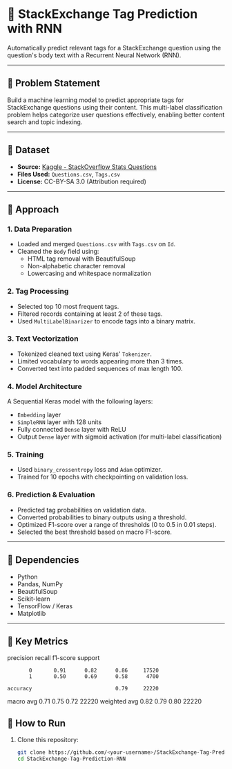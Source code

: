 # 🧠 StackExchange Tag Prediction with RNN

Automatically predict relevant tags for a StackExchange question using the question's body text with a Recurrent Neural Network (RNN).

---

## 📌 Problem Statement

Build a machine learning model to predict appropriate tags for StackExchange questions using their content. This multi-label classification problem helps categorize user questions effectively, enabling better content search and topic indexing.

---

## 📂 Dataset

- **Source:** [Kaggle - StackOverflow Stats Questions](https://www.kaggle.com/datasets/stackoverflow/statsquestions#Questions.csv)
- **Files Used:** `Questions.csv`, `Tags.csv`
- **License:** CC-BY-SA 3.0 (Attribution required)

---

## 🧪 Approach

### 1. Data Preparation

- Loaded and merged `Questions.csv` with `Tags.csv` on `Id`.
- Cleaned the `Body` field using:
  - HTML tag removal with BeautifulSoup
  - Non-alphabetic character removal
  - Lowercasing and whitespace normalization

### 2. Tag Processing

- Selected top 10 most frequent tags.
- Filtered records containing at least 2 of these tags.
- Used `MultiLabelBinarizer` to encode tags into a binary matrix.

### 3. Text Vectorization

- Tokenized cleaned text using Keras' `Tokenizer`.
- Limited vocabulary to words appearing more than 3 times.
- Converted text into padded sequences of max length 100.

### 4. Model Architecture

A Sequential Keras model with the following layers:
- `Embedding` layer
- `SimpleRNN` layer with 128 units
- Fully connected `Dense` layer with ReLU
- Output `Dense` layer with sigmoid activation (for multi-label classification)

### 5. Training

- Used `binary_crossentropy` loss and `Adam` optimizer.
- Trained for 10 epochs with checkpointing on validation loss.

### 6. Prediction & Evaluation

- Predicted tag probabilities on validation data.
- Converted probabilities to binary outputs using a threshold.
- Optimized F1-score over a range of thresholds (0 to 0.5 in 0.01 steps).
- Selected the best threshold based on macro F1-score.

---

## 🔧 Dependencies

- Python
- Pandas, NumPy
- BeautifulSoup
- Scikit-learn
- TensorFlow / Keras
- Matplotlib

---

## 🧠 Key Metrics

   precision    recall  f1-score   support

           0       0.91      0.82      0.86     17520
           1       0.50      0.69      0.58      4700

    accuracy                           0.79     22220
   macro avg       0.71      0.75      0.72     22220
weighted avg       0.82      0.79      0.80     22220

## 🚀 How to Run

1. Clone this repository:
   ```bash
   git clone https://github.com/<your-username>/StackExchange-Tag-Prediction-RNN.git
   cd StackExchange-Tag-Prediction-RNN
